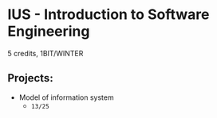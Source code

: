 # IUS - Introduction to Software Engineering
5 credits, 1BIT/WINTER

## Projects: 
   * Model of information system
     * ``13/25``